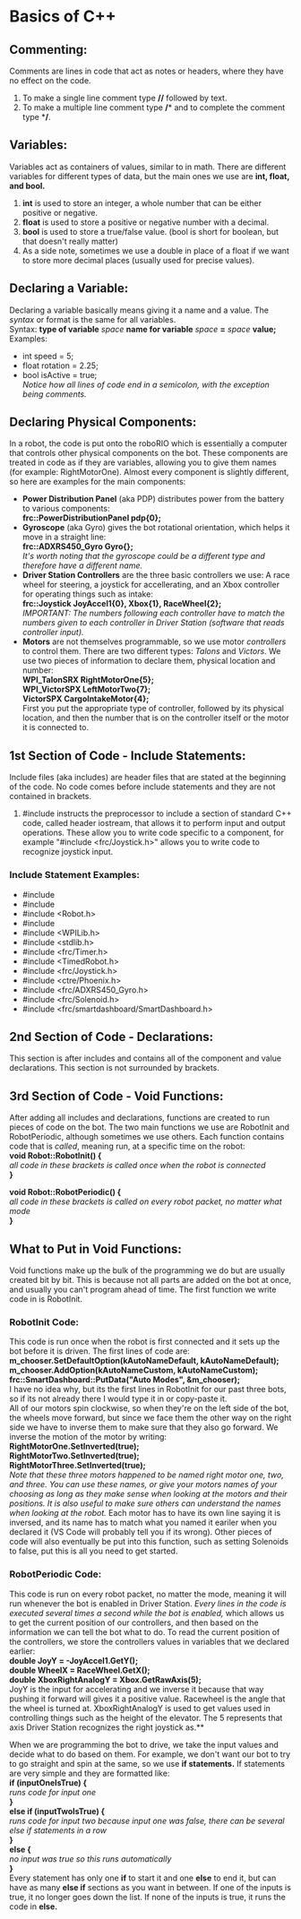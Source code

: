 # Basics of C++  
## Commenting:  
Comments are lines in code that act as notes or headers, where they have no effect on the code.  
1. To make a single line comment type **//** followed by text. 
2. To make a multiple line comment type **/*** and to complete the comment type ***/**.

## Variables:  
Variables act as containers of values, similar to in math. There are different variables for different types of data, but the main ones we use are **int, float, and bool.**  
1. **int** is used to store an integer, a whole number that can be either positive or negative.  
2. **float** is used to store a positive or negative number with a decimal.  
3. **bool** is used to store a true/false value. (bool is short for boolean, but that doesn't really matter)  
4. As a side note, sometimes we use a double in place of a float if we want to store more decimal places (usually used for precise values).  

## Declaring a Variable:  
Declaring a variable basically means giving it a name and a value. The *syntax* or format is the same for all variables.  
Syntax: **type of variable** *space* **name for variable** *space* **=** *space* **value;**  
Examples:  
- int speed = 5;  
- float rotation = 2.25;  
- bool isActive = true;  
*Notice how all lines of code end in a semicolon, with the exception being comments.*  

## Declaring Physical Components:  
In a robot, the code is put onto the roboRIO which is essentially a computer that controls other physical components on the bot. These components are treated in code as if they are variables, allowing you to give them names (for example: RightMotorOne). Almost every component is slightly different, so here are examples for the main components:  
  
- **Power Distribution Panel** (aka PDP) distributes power from the battery to various components:  
**frc::PowerDistributionPanel pdp{0};**  
- **Gyroscope** (aka Gyro) gives the bot rotational orientation, which helps it move in a straight line:  
**frc::ADXRS450_Gyro Gyro{};**  
*It's worth noting that the gyroscope could be a different type and therefore have a different name.*
- **Driver Station Controllers** are the three basic controllers we use: A race wheel for steering, a joystick for accellerating, and an Xbox controller for operating things such as intake:  
**frc::Joystick JoyAccel1{0}, Xbox{1}, RaceWheel{2};**  
*IMPORTANT: The numbers following each controller have to match the numbers given to each controller in Driver Station (software that reads controller input).*  
- **Motors** are not themselves programmable, so we use motor *controllers* to control them. There are two different types: *Talons* and *Victors*. We use two pieces of information to declare them, physical location and number:  
**WPI_TalonSRX RightMotorOne{5};**  
**WPI_VictorSPX LeftMotorTwo{7};**  
**VictorSPX CargoIntakeMotor{4};**  
First you put the appropriate type of controller, followed by its physical location, and then the number that is on the controller itself or the motor it is connected to.  

## 1st Section of Code - Include Statements:
Include files (aka includes) are header files that are stated at the beginning of the code. No code comes before include statements and they are not contained in brackets.
1. #include <iostream> instructs the preprocessor to include a section of standard C++ code, called header iostream, that allows it to perform input and output operations. These allow you to write code specific to a component, for example "#include <frc/Joystick.h>" allows you to write code to recognize joystick input.
### Include Statement Examples:
- #include <string>
- #include <sstream>
- #include <Robot.h>
- #include <iostream>
- #include <WPILib.h>
- #include <stdlib.h>
- #include <frc/Timer.h>
- #include <TimedRobot.h>
- #include <frc/Joystick.h>
- #include <ctre/Phoenix.h>
- #include <frc/ADXRS450_Gyro.h>
- #include <frc/Solenoid.h>
- #include <frc/smartdashboard/SmartDashboard.h>  
  
## 2nd Section of Code - Declarations:  
This section is after includes and contains all of the component and value declarations. This section is not surrounded by brackets.    
  
## 3rd Section of Code - Void Functions:  
After adding all includes and declarations, functions are created to run pieces of code on the bot. The two main functions we use are RobotInit and RobotPeriodic, although sometimes we use others. Each function contains code that is *called*, meaning run, at a specific time on the robot:  
**void Robot::RobotInit() {**  
*all code in these brackets is called once when the robot is connected*  
**}**  
  
**void Robot::RobotPeriodic() {**  
*all code in these brackets is called on every robot packet, no matter what mode*  
**}**  

## What to Put in Void Functions:  
Void functions make up the bulk of the programming we do but are usually created bit by bit. This is because not all parts are added on the bot at once, and usually you can't program ahead of time. The first function we write code in is RobotInit.  
### RobotInit Code:  
This code is run once when the robot is first connected and it sets up the bot before it is driven. The first lines of code are:  
**m_chooser.SetDefaultOption(kAutoNameDefault, kAutoNameDefault);  
  m_chooser.AddOption(kAutoNameCustom, kAutoNameCustom);  
  frc::SmartDashboard::PutData("Auto Modes", &m_chooser);**  
I have no idea why, but its the first lines in RobotInit for our past three bots, so if its not already there I would type it in or copy-paste it.  
All of our motors spin clockwise, so when they're on the left side of the bot, the wheels move forward, but since we face them the other way on the right side we have to inverse them to make sure that they also go forward. We inverse the motion of the motor by writing:  
**RightMotorOne.SetInverted(true);  
  RightMotorTwo.SetInverted(true);  
  RightMotorThree.SetInverted(true);**  
*Note that these three motors happened to be named right motor one, two, and three. You can use these names, or give your motors names of your choosing as long as they make sense when looking at the motors and their positions. It is also useful to make sure others can understand the names when looking at the robot.*
Each motor has to have its own line saying it is inversed, and its name has to match what you named it eariler when you declared it (VS Code will probably tell you if its wrong). Other pieces of code will also eventually be put into this function, such as setting Solenoids to false, put this is all you need to get started.  
### RobotPeriodic Code:  
This code is run on every robot packet, no matter the mode, meaning it will run whenever the bot is enabled in Driver Station. *Every lines in the code is executed several times a second while the bot is enabled,* which allows us to get the current position of our controllers, and then based on the information we can tell the bot what to do. To read the current position of the controllers, we store the controllers values in variables that we declared earlier:  
**double JoyY = -JoyAccel1.GetY();  
  double WheelX = RaceWheel.GetX();  
  double XboxRightAnalogY = Xbox.GetRawAxis(5);**  
JoyY is the input for accelerating and we inverse it because that way pushing it forward will gives it a positive value. Racewheel is the angle that the wheel is turned at. XboxRightAnalogY is used to get values used in controlling things such as the height of the elevator. The 5 represents that axis Driver Station recognizes the right joystick as.**  
  
When we are programming the bot to drive, we take the input values and decide what to do based on them. For example, we don't want our bot to try to go straight and spin at the same, so we use **if statements.** If statements are very simple and they are formatted like:  
**if (inputOneIsTrue) {**  
*runs code for input one*  
**}  
else if (inputTwoIsTrue) {**  
*runs code for input two because input one was false, there can be several else if statements in a row*  
**}  
else {**  
*no input was true so this runs automatically*  
**}**  
Every statement has only one **if** to start it and one **else** to end it, but can have as many **else if** sections as you want in between. If one of the inputs is true, it no longer goes down the list. If none of the inputs is true, it runs the code in **else.**





